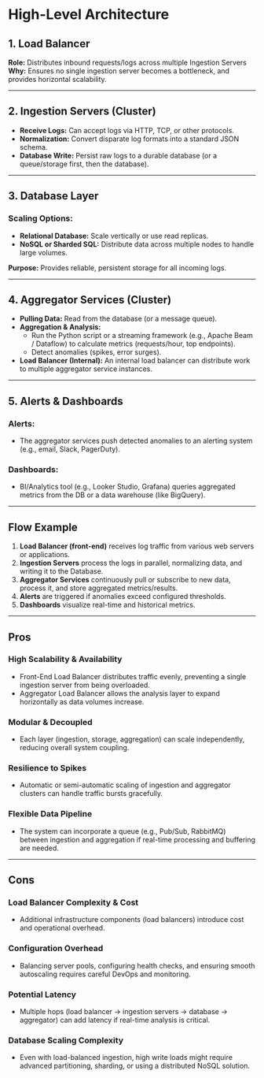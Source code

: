 # High-Level Architecture

## 1. Load Balancer

**Role:** Distributes inbound requests/logs across multiple Ingestion Servers  
**Why:** Ensures no single ingestion server becomes a bottleneck, and provides horizontal scalability.

---

## 2. Ingestion Servers (Cluster)

-   **Receive Logs:** Can accept logs via HTTP, TCP, or other protocols.
-   **Normalization:** Convert disparate log formats into a standard JSON schema.
-   **Database Write:** Persist raw logs to a durable database (or a queue/storage first, then the database).

---

## 3. Database Layer

### Scaling Options:

-   **Relational Database:** Scale vertically or use read replicas.
-   **NoSQL or Sharded SQL:** Distribute data across multiple nodes to handle large volumes.

**Purpose:** Provides reliable, persistent storage for all incoming logs.

---

## 4. Aggregator Services (Cluster)

-   **Pulling Data:** Read from the database (or a message queue).
-   **Aggregation & Analysis:**
    -   Run the Python script or a streaming framework (e.g., Apache Beam / Dataflow) to calculate metrics (requests/hour, top endpoints).
    -   Detect anomalies (spikes, error surges).
-   **Load Balancer (Internal):** An internal load balancer can distribute work to multiple aggregator service instances.

---

## 5. Alerts & Dashboards

### Alerts:

-   The aggregator services push detected anomalies to an alerting system (e.g., email, Slack, PagerDuty).

### Dashboards:

-   BI/Analytics tool (e.g., Looker Studio, Grafana) queries aggregated metrics from the DB or a data warehouse (like BigQuery).

---

## Flow Example

1. **Load Balancer (front-end)** receives log traffic from various web servers or applications.
2. **Ingestion Servers** process the logs in parallel, normalizing data, and writing it to the Database.
3. **Aggregator Services** continuously pull or subscribe to new data, process it, and store aggregated metrics/results.
4. **Alerts** are triggered if anomalies exceed configured thresholds.
5. **Dashboards** visualize real-time and historical metrics.

---

## Pros

### High Scalability & Availability

-   Front-End Load Balancer distributes traffic evenly, preventing a single ingestion server from being overloaded.
-   Aggregator Load Balancer allows the analysis layer to expand horizontally as data volumes increase.

### Modular & Decoupled

-   Each layer (ingestion, storage, aggregation) can scale independently, reducing overall system coupling.

### Resilience to Spikes

-   Automatic or semi-automatic scaling of ingestion and aggregator clusters can handle traffic bursts gracefully.

### Flexible Data Pipeline

-   The system can incorporate a queue (e.g., Pub/Sub, RabbitMQ) between ingestion and aggregation if real-time processing and buffering are needed.

---

## Cons

### Load Balancer Complexity & Cost

-   Additional infrastructure components (load balancers) introduce cost and operational overhead.

### Configuration Overhead

-   Balancing server pools, configuring health checks, and ensuring smooth autoscaling requires careful DevOps and monitoring.

### Potential Latency

-   Multiple hops (load balancer → ingestion servers → database → aggregator) can add latency if real-time analysis is critical.

### Database Scaling Complexity

-   Even with load-balanced ingestion, high write loads might require advanced partitioning, sharding, or using a distributed NoSQL solution.
